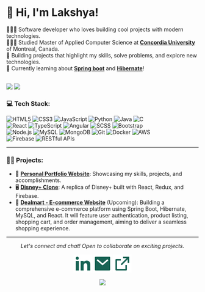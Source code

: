 # 👋 Hi, I'm Lakshya!

👩🏻‍💻 Software developer who loves building cool projects with modern technologies.<br/>
👩🏻‍🎓 Studied Master of Applied Computer Science at **[Concordia University](https://www.concordia.ca/)** of Montreal, Canada.<br/>
🎨 Building projects that highlight my skills, solve problems, and explore new technologies.<br/>
💭 Currently learning about **[Spring boot](https://spring.io/projects/spring-boot)** and **[Hibernate](https://hibernate.org/)**!<br/>
<br/>

![](https://github-readme-stats.vercel.app/api?username=lakshyakalia&theme=radical&hide_border=false&include_all_commits=true&count_private=true)
![](https://github-readme-streak-stats.herokuapp.com/?user=lakshyakalia&theme=radical&hide_border=false)<br/>

### 💻 Tech Stack:
![HTML5](https://img.shields.io/badge/html5-%23E34F26.svg?style=for-the-badge&logo=html5&logoColor=white)
![CSS3](https://img.shields.io/badge/css3-%231572B6.svg?style=for-the-badge&logo=css3&logoColor=white)
![JavaScript](https://img.shields.io/badge/javascript-%23323330.svg?style=for-the-badge&logo=javascript&logoColor=%23F7DF1E)
![Python](https://img.shields.io/badge/python-3670A0?style=for-the-badge&logo=python&logoColor=ffdd54)
![Java](https://img.shields.io/badge/java-%23ED8B00.svg?style=for-the-badge&logo=openjdk&logoColor=white)
![C](https://img.shields.io/badge/c-%2300599C.svg?style=for-the-badge&logo=c&logoColor=white)<br/>
![React](https://img.shields.io/badge/react-%2320232a.svg?style=for-the-badge&logo=react&logoColor=%2361DAFB)
![TypeScript](https://img.shields.io/badge/typescript-%23007ACC.svg?style=for-the-badge&logo=typescript&logoColor=white)
![Angular](https://img.shields.io/badge/angular-%23DD0031.svg?style=for-the-badge&logo=angular&logoColor=white)
![SCSS](https://img.shields.io/badge/scss-%23CC6699.svg?style=for-the-badge&logo=sass&logoColor=white)
![Bootstrap](https://img.shields.io/badge/bootstrap-%23563D7C.svg?style=for-the-badge&logo=bootstrap&logoColor=white)<br/>
![Node.js](https://img.shields.io/badge/node.js-%23339933.svg?style=for-the-badge&logo=node.js&logoColor=white)
![MySQL](https://img.shields.io/badge/mysql-%2300f.svg?style=for-the-badge&logo=mysql&logoColor=white)
![MongoDB](https://img.shields.io/badge/mongodb-%2347A248.svg?style=for-the-badge&logo=mongodb&logoColor=white)
![Git](https://img.shields.io/badge/git-%23F14E32.svg?style=for-the-badge&logo=git&logoColor=white)
![Docker](https://img.shields.io/badge/docker-%232496ED.svg?style=for-the-badge&logo=docker&logoColor=white)
![AWS](https://img.shields.io/badge/aws-%23232F3E.svg?style=for-the-badge&logo=amazonaws&logoColor=white)<br/>
![Firebase](https://img.shields.io/badge/firebase-%23FFCA28.svg?style=for-the-badge&logo=firebase&logoColor=white)
![RESTful APIs](https://img.shields.io/badge/restful%20apis-%2375599C.svg?style=for-the-badge&logo=api&logoColor=white)

---

### 🧑‍💻 Projects:
- 💼 **[Personal Portfolio Website](https://github.com/lakshyakalia/lakshyakalia.github.io/)**: Showcasing my skills, projects, and accomplishments.
- 🖥️ **[Disney+ Clone](https://github.com/lakshyakalia/disney-clone)**: A replica of Disney+ built with React, Redux, and Firebase.
- 🛒 **[Dealmart - E-commerce Website](https://github.com/lakshyakalia/dealmart)** (Upcoming): Building a comprehensive e-commerce platform using Spring Boot, Hibernate, MySQL, and React. It will feature user authentication, product listing, shopping cart, and order management, aiming to deliver a seamless shopping experience.

---


<p align="center">
  <i>Let's connect and chat! Open to collaborate on exciting projects.</i>

  <p align="center">
    <a href="https://www.linkedin.com/in/lakshyakalia/" alt="Linkedin"><img src="https://raw.githubusercontent.com/lakshyakalia/lakshyakalia/67803cb8e1e8960a0e5973d4d4e0ac9920e46edf/linkedin-fill.svg"></a>
    <a href="mailto:lakshyakalia1998@gmail.com" alt="Contact me"><img src="https://raw.githubusercontent.com/lakshyakalia/lakshyakalia/67803cb8e1e8960a0e5973d4d4e0ac9920e46edf/mail-fill.svg"></a>
    <a href="https://lakshyakalia.github.io" alt="My Personal Portfolio Site"><img src="https://raw.githubusercontent.com/lakshyakalia/lakshyakalia/67803cb8e1e8960a0e5973d4d4e0ac9920e46edf/external-link-line.svg"></a>
  </p>
</p>

<div align="center">
  
![](https://komarev.com/ghpvc/?username=lakshyakalia&style=for-the-badge)

</div>

